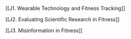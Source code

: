 

[[J1. Wearable Technology and Fitness Tracking]]

[[J2. Evaluating Scientific Research in Fitness]]

[[J3. Misinformation in Fitness]]

